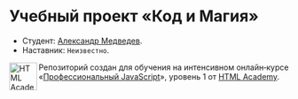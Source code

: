 # Учебный проект «Код и Магия»
* Студент: [Александр Медведев](https://up.htmlacademy.ru/javascript/20/user/1174257).
* Наставник: `Неизвестно`.

<a href="https://htmlacademy.ru/intensive/javascript"><img align="left" width="50" height="50" alt="HTML Academy" src="https://up.htmlacademy.ru/static/img/intensive/javascript/logo-for-github-2.png"></a>

Репозиторий создан для обучения на интенсивном онлайн‑курсе «[Профессиональный JavaScript](https://htmlacademy.ru/intensive/javascript)», уровень 1 от [HTML Academy](https://htmlacademy.ru).

[travis-image]: https://travis-ci.com/htmlacademy-javascript/1174257-code-and-magick-20.svg?branch=master
[travis-url]: https://travis-ci.com/htmlacademy-javascript/1174257-code-and-magick-20
